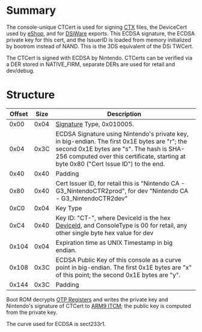# Summary

The console-unique CTCert is used for signing
[CTX](Title_Data_Structure "wikilink") files, the DeviceCert used by
[eShop](eShop "wikilink"), and for [DSiWare](DSiWare_Exports "wikilink")
exports. This ECDSA signature, the ECDSA private key for this cert, and
the IssuerID is loaded from memory initialized by bootrom instead of
NAND. This is the 3DS equivalent of the DSi TWCert.

The CTCert is signed with ECDSA by Nintendo. CTCerts can be verified via
a DER stored in NATIVE_FIRM, separate DERs are used for retail and
dev/debug.

# Structure

| Offset | Size | Description                                                                                                                                                                                                                       |
|--------|------|-----------------------------------------------------------------------------------------------------------------------------------------------------------------------------------------------------------------------------------|
| 0x00   | 0x04 | [Signature](Certificates "wikilink") Type, 0x010005.                                                                                                                                                                              |
| 0x04   | 0x3C | ECDSA Signature using Nintendo's private key, in big-endian. The first 0x1E bytes are "r"; the second 0x1E bytes are "s". The hash is SHA-256 computed over this certificate, starting at byte 0x80 ("Cert Issue ID") to the end. |
| 0x40   | 0x40 | Padding                                                                                                                                                                                                                           |
| 0x80   | 0x40 | Cert Issuer ID, for retail this is "Nintendo CA - G3_NintendoCTR2prod", for dev "Nintendo CA - G3_NintendoCTR2dev"                                                                                                                |
| 0xC0   | 0x04 | Key Type                                                                                                                                                                                                                          |
| 0xC4   | 0x40 | Key ID: "CT<DeviceId>-<ConsoleType>", where DeviceId is the hex [DeviceId](PSPXI:GetDeviceId "wikilink"), and ConsoleType is 00 for retail, any other single byte hex value for dev                                               |
| 0x104  | 0x04 | Expiration time as UNIX Timestamp in big endian.                                                                                                                                                                                  |
| 0x108  | 0x3C | ECDSA Public Key of this console as a curve point in big-endian. The first 0x1E bytes are "x" of this point; the second 0x1E bytes are "y".                                                                                       |
| 0x144  | 0x3C | Padding                                                                                                                                                                                                                           |

Boot ROM decrypts [OTP Registers](OTP_Registers "wikilink") and writes
the private key and Nintendo's signature of CTCert to [ARM9
ITCM](Memory_layout#ARM9_ITCM "wikilink"); the public key is computed
from the private key.

The curve used for ECDSA is sect233r1.